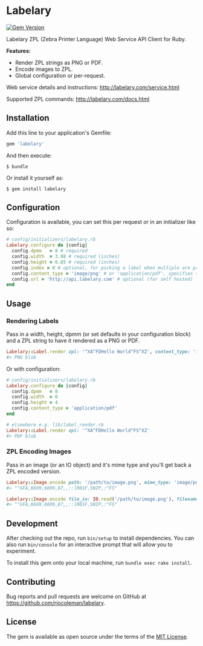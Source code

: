 # Labelary

[![Gem Version](https://badge.fury.io/rb/labelary.svg)](https://badge.fury.io/rb/labelary)

Labelary ZPL (Zebra Printer Language) Web Service API Client for Ruby.

**Features:**

* Render ZPL strings as PNG or PDF.
* Encode images to ZPL.
* Global configuration or per-request.

Web service details and instructions: http://labelary.com/service.html

Supported ZPL commands: http://labelary.com/docs.html


## Installation

Add this line to your application's Gemfile:

```ruby
gem 'labelary'
```

And then execute:

    $ bundle

Or install it yourself as:

    $ gem install labelary

## Configuration

Configuration is available, you can set this per request or in an initializer like so:

```ruby
# config/initializers/labelary.rb
Labelary.configure do |config|
  config.dpmm   = 8 # required
  config.width  = 3.98 # required (inches)
  config.height = 6.85 # required (inches)
  config.index = 0 # optional, for picking a label when multiple are present in the ZPL (usually 0)
  config.content_type = 'image/png' # or 'application/pdf', specifies the content type of the returned label
  config.url = 'http://api.labelary.com' # optional (for self hosted)
end
```

## Usage

### Rendering Labels

Pass in a width, height, dpmm (or set defaults in your configuration block) and a ZPL string to have it rendered as a PNG or PDF.

```ruby
Labelary::Label.render zpl: '^XA^FDHello World^FS^XZ', content_type: 'image/png', dpmm: 8, width: 6, height: 4
#> PNG blob
```

Or with configuration:

```ruby
# config/initializers/labelary.rb
Labelary.configure do |config|
  config.dpmm   = 8
  config.width  = 6
  config.height = 4
  config.content_type = 'application/pdf'
end

# elsewhere e.g. lib/label_render.rb
Labelary::Label.render zpl: '^XA^FDHello World^FS^XZ'
#> PDF blob
```

### ZPL Encoding Images

Pass in an image (or an IO object) and it's mime type and you'll get back a ZPL encoded version.

```ruby
Labelary::Image.encode path: '/path/to/image.png', mime_type: 'image/png'
#> "^GFA,6699,6699,87,,::lR01F,SNIP,:^FS"

Labelary::Image.encode file_io: IO.read('/path/to/image.png'), filename: 'image.png', mime_type: 'image/png'
#> "^GFA,6699,6699,87,,::lR01F,SNIP,:^FS"
```

## Development

After checking out the repo, run `bin/setup` to install dependencies. You can also run `bin/console` for an interactive prompt that will allow you to experiment.

To install this gem onto your local machine, run `bundle exec rake install`.

## Contributing

Bug reports and pull requests are welcome on GitHub at https://github.com/rjocoleman/labelary.


## License

The gem is available as open source under the terms of the [MIT License](http://opensource.org/licenses/MIT).
